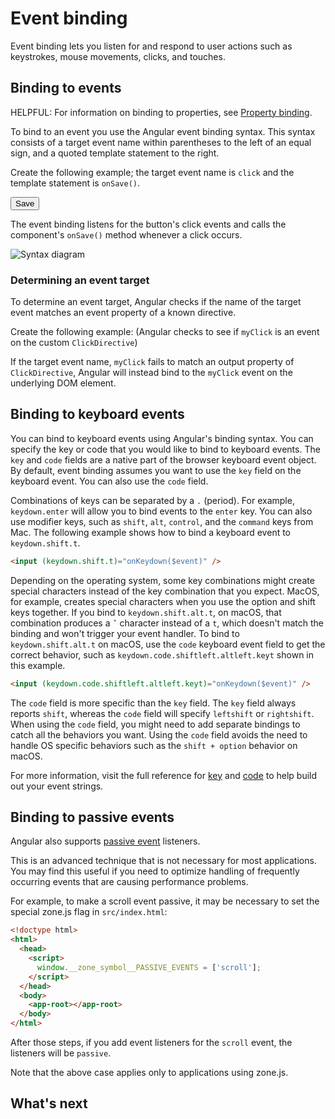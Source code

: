 # Event binding

Event binding lets you listen for and respond to user actions such as keystrokes, mouse movements, clicks, and touches.

## Binding to events

HELPFUL: For information on binding to properties, see [Property binding](guide/templates/property-binding).

To bind to an event you use the Angular event binding syntax.
This syntax consists of a target event name within parentheses to the left of an equal sign, and a quoted template statement to the right.

Create the following example; the target event name is `click` and the template statement is `onSave()`.

<docs-code language="html" header="Event binding syntax">
<button (click)="onSave()">Save</button>
</docs-code>

The event binding listens for the button's click events and calls the component's `onSave()` method whenever a click occurs.

<img src='assets/images/guide/template-syntax/syntax-diagram.svg' alt="Syntax diagram">

### Determining an event target

To determine an event target, Angular checks if the name of the target event matches an event property of a known directive.

Create the following example: (Angular checks to see if `myClick` is an event on the custom `ClickDirective`)

<docs-code path="adev/src/content/examples/event-binding/src/app/app.component.html" visibleRegion="custom-directive" header="src/app/app.component.html"/>

If the target event name, `myClick` fails to match an output property of `ClickDirective`, Angular will instead bind to the `myClick` event on the underlying DOM element.

## Binding to keyboard events

You can bind to keyboard events using Angular's binding syntax. You can specify the key or code that you would like to bind to keyboard events. The `key` and `code` fields are a native part of the browser keyboard event object. By default, event binding assumes you want to use the `key` field on the keyboard event. You can also use the `code` field.

Combinations of keys can be separated by a `.` (period). For example, `keydown.enter` will allow you to bind events to the `enter` key. You can also use modifier keys, such as `shift`, `alt`, `control`, and the `command` keys from Mac. The following example shows how to bind a keyboard event to `keydown.shift.t`.

```html
<input (keydown.shift.t)="onKeydown($event)" />
```

Depending on the operating system, some key combinations might create special characters instead of the key combination that you expect. MacOS, for example, creates special characters when you use the option and shift keys together. If you bind to `keydown.shift.alt.t`, on macOS, that combination produces a `ˇ` character instead of a `t`, which doesn't match the binding and won't trigger your event handler. To bind to `keydown.shift.alt.t` on macOS, use the `code` keyboard event field to get the correct behavior, such as `keydown.code.shiftleft.altleft.keyt` shown in this example.

```html
<input (keydown.code.shiftleft.altleft.keyt)="onKeydown($event)" />
```

The `code` field is more specific than the `key` field. The `key` field always reports `shift`, whereas the `code` field will specify `leftshift` or `rightshift`. When using the `code` field, you might need to add separate bindings to catch all the behaviors you want. Using the `code` field avoids the need to handle OS specific behaviors such as the `shift + option` behavior on macOS.

For more information, visit the full reference for [key](https://developer.mozilla.org/en-US/docs/Web/API/UI_Events/Keyboard_event_key_values) and [code](https://developer.mozilla.org/en-US/docs/Web/API/UI_Events/Keyboard_event_code_values) to help build out your event strings.

## Binding to passive events

Angular also supports [passive event](https://developer.chrome.com/en/docs/lighthouse/best-practices/uses-passive-event-listeners/) listeners.

This is an advanced technique that is not necessary for most applications. You may find this useful if you need to optimize handling of frequently occurring events that are causing performance problems.

For example, to make a scroll event passive, it may be necessary to set the special zone.js flag in `src/index.html`:

```html
<!doctype html>
<html>
  <head>
    <script>
      window.__zone_symbol__PASSIVE_EVENTS = ['scroll'];
    </script>
  </head>
  <body>
    <app-root></app-root>
  </body>
</html>
```

After those steps, if you add event listeners for the `scroll` event, the listeners will be `passive`.

Note that the above case applies only to applications using zone.js.

## What's next

<docs-pill-row>
  <docs-pill href="guide/templates/event-binding" title="How event binding works"/>
  <docs-pill href="guide/templates/property-binding" title="Property binding"/>
  <docs-pill href="guide/templates/interpolation" title="Text interpolation"/>
  <docs-pill href="guide/templates/two-way-binding" title="Two-way binding"/>
</docs-pill-row>
